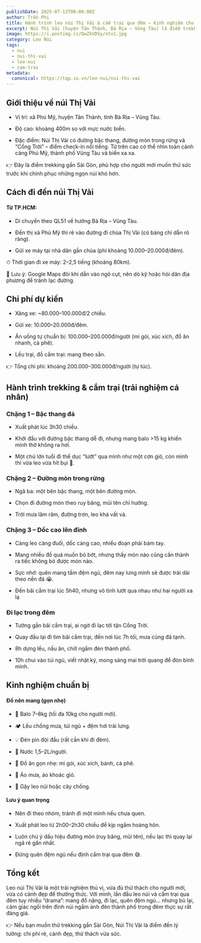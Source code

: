 ```yaml
---
publishDate: 2025-07-13T00:00:00Z
author: Trần Phi
title: Hành trình leo núi Thị Vải & cắm trại qua đêm – Kinh nghiệm cho người mới
excerpt: Núi Thị Vải (huyện Tân Thành, Bà Rịa – Vũng Tàu) là điểm trekking gần Sài Gòn, phù hợp cho người mới muốn thử sức.
image: https://i.postimg.cc/DwZkVDSy/ntv1.jpg
category: Leo Núi
tags:
  - nui
  - nui-thi-vai
  - leo-nui
  - cam-trai
metadata:
  canonical: https://tqp.io.vn/leo-nui/nui-thi-vai
---
```


## Giới thiệu về núi Thị Vải

- Vị trí: xã Phú Mỹ, huyện Tân Thành, tỉnh Bà Rịa – Vũng Tàu.

- Độ cao: khoảng 400m so với mực nước biển.

- Đặc điểm: Núi Thị Vải có đường bậc thang, đường mòn trong rừng và “Cổng Trời” – điểm check-in nổi tiếng. Từ trên cao có thể nhìn toàn cảnh cảng Phú Mỹ, thành phố Vũng Tàu và biển xa xa.

👉 Đây là điểm trekking gần Sài Gòn, phù hợp cho người mới muốn thử sức trước khi chinh phục những ngọn núi khó hơn.

## Cách đi đến núi Thị Vải

#### Từ TP.HCM:

- Di chuyển theo QL51 về hướng Bà Rịa – Vũng Tàu.

- Đến thị xã Phú Mỹ thì rẽ vào đường đi chùa Thị Vải (có bảng chỉ dẫn rõ ràng).

- Gửi xe máy tại nhà dân gần chùa (phí khoảng 10.000–20.000đ/đêm).

⏱ Thời gian đi xe máy: 2–2,5 tiếng (khoảng 80km).

📌 Lưu ý: Google Maps đôi khi dẫn vào ngõ cụt, nên dò kỹ hoặc hỏi dân địa phương để tránh lạc đường.

## Chi phí dự kiến

- Xăng xe: ~80.000–100.000đ/2 chiều.

- Gửi xe: 10.000–20.000đ/đêm.

- Ăn uống tự chuẩn bị: 100.000–200.000đ/người (mì gói, xúc xích, đồ ăn nhanh, cà phê).

- Lều trại, đồ cắm trại: mang theo sẵn.

👉 Tổng chi phí: khoảng 200.000–300.000đ/người (tự túc).

## Hành trình trekking & cắm trại (trải nghiệm cá nhân)

### Chặng 1 – Bậc thang đá

- Xuất phát lúc 3h30 chiều.

- Khởi đầu với đường bậc thang dễ đi, nhưng mang balo >15 kg khiến mình thở không ra hơi.

- Một chú lớn tuổi đi thể dục “lướt” qua mình như một cơn gió, còn mình thì vừa leo vừa hít bụi 🤣.

### Chặng 2 – Đường mòn trong rừng

- Ngã ba: một bên bậc thang, một bên đường mòn.

- Chọn đi đường mòn theo ruy băng, mũi tên chỉ hướng.

- Trời mưa lâm râm, đường trơn, leo khá vất vả.

### Chặng 3 – Dốc cao lên đỉnh

- Càng leo càng đuối, dốc càng cao, nhiều đoạn phải bám tay.

- Mang nhiều đồ quá muốn bỏ bớt, nhưng thấy món nào cũng cần thành ra tiếc không bỏ được món nào.

- Sực nhớ: quên mang tấm đệm ngủ, đêm nay lưng mình sẽ được trải dài theo nền đá 😭.

- Đến bãi cắm trại lúc 5h40, nhưng vô tình lướt qua nhau như hai người xa lạ

### Đi lạc trong đêm

- Tưởng gần bãi cắm trại, ai ngờ đi lạc tới tận Cổng Trời.

- Quay đầu lại đi tìm bãi cắm trại, đến nơi lúc 7h tối, mưa cũng đã tạnh.

- 8h dựng lều, nấu ăn, chill ngắm đèn thành phố.

- 10h chui vào túi ngủ, viết nhật ký, mong sáng mai trời quang để đón bình minh.

## Kinh nghiệm chuẩn bị
#### Đồ nên mang (gọn nhẹ)

- 🎒 Balo 7–8kg (tối đa 10kg cho người mới).

- 🏕 Lều chống mưa, túi ngủ + đệm hơi trải lưng.

- 💡 Đèn pin đội đầu (rất cần khi đi đêm).

- 🥤 Nước 1,5–2L/người.

- 🍜 Đồ ăn gọn nhẹ: mì gói, xúc xích, bánh, cà phê.

- 👕 Áo mưa, áo khoác gió.

- 🦯 Gậy leo núi hoặc cây chống.

#### Lưu ý quan trọng

- Nên đi theo nhóm, tránh đi một mình nếu chưa quen.

- Xuất phát leo từ 2h00–2h30 chiều để kịp ngắm hoàng hôn.

- Luôn chú ý dấu hiệu đường mòn (ruy băng, mũi tên), nếu lạc thì quay lại ngã rẽ gần nhất.

- Đừng quên đệm ngủ nếu định cắm trại qua đêm 😅.

## Tổng kết

Leo núi Thị Vải là một trải nghiệm thú vị, vừa đủ thử thách cho người mới, vừa có cảnh đẹp để thưởng thức. Với mình, lần đầu leo núi và cắm trại qua đêm tuy nhiều “drama”: mang đồ nặng, đi lạc, quên đệm ngủ… nhưng bù lại, cảm giác ngồi trên đỉnh núi ngắm ánh đèn thành phố trong đêm thực sự rất đáng giá.

👉 Nếu bạn muốn thử trekking gần Sài Gòn, Núi Thị Vải là điểm đến lý tưởng: chi phí rẻ, cảnh đẹp, thử thách vừa sức.